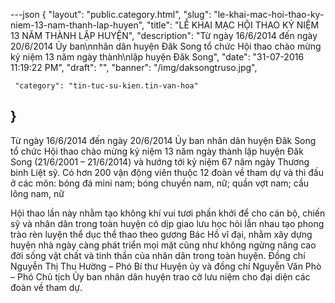 ---json
{
    "layout": "public.category.html",
    "slug": "le-khai-mac-hoi-thao-ky-niem-13-nam-thanh-lap-huyen",
    "title": "LỄ KHAI MẠC HỘI THAO KỶ NIỆM 13 NĂM THÀNH LẬP HUYỆN",
    "description": "Từ ngày 16/6/2014 đến ngày 20/6/2014 Ủy ban\nnhân dân huyện Đăk Song tổ chức Hội thao chào mừng kỷ niệm 13 năm ngày thành\nlập huyện Đăk Song",
    "date": "31-07-2016 11:19:22 PM",
    "draft": "",
    "banner": "/img/daksongtruso.jpg",
 
     "category": "tin-tuc-su-kien.tin-van-hoa"
}
---
Từ ngày 16/6/2014 đến ngày 20/6/2014 Ủy ban
nhân dân huyện Đăk Song tổ chức Hội thao chào mừng kỷ niệm 13 năm ngày thành
lập huyện Đăk Song (21/6/2001 – 21/6/2014) và hướng tới kỷ niệm 67 năm ngày Thương
binh Liệt sỹ. Có hơn 200 vận động viên thuộc 12 đoàn về tham dự và thi đấu ở
các môn: bóng đá mini nam; bóng chuyền nam, nữ; quần vợt nam; cầu lông nam, nữ

Hội thao lần này nhằm tạo không khí vui
tươi phấn khởi để cho cán bộ, chiến sỹ và nhân dân trong toàn huyện có dịp giao
lưu học hỏi lẫn nhau tạo phong trào rèn luyện thể dục thể thao theo gương Bác
Hồ vĩ đại, nhằm xây dựng huyện nhà ngày càng phát triển mọi mặt cũng như không
ngừng nâng cao đời sống vật chất và tinh thần của nhân dân trong toàn huyện.
Đồng chí Nguyễn Thị Thu Hường – Phó Bí thư
Huyện ủy và đồng chí Nguyễn Văn Phò – Phó Chủ tịch Ủy ban nhân dân huyện trao
cờ lưu niệm cho đại diện các đoàn về tham dự.